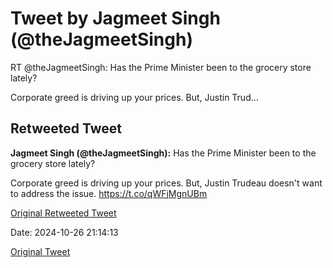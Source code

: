 # Tweet by Jagmeet Singh (@theJagmeetSingh)

RT @theJagmeetSingh: Has the Prime Minister been to the grocery store lately? 

Corporate greed is driving up your prices. But, Justin Trud…

## Retweeted Tweet

**Jagmeet Singh (@theJagmeetSingh):** Has the Prime Minister been to the grocery store lately? 

Corporate greed is driving up your prices. But, Justin Trudeau doesn't want to address the issue. https://t.co/qWFjMgnUBm

[Original Retweeted Tweet](https://x.com/theJagmeetSingh/status/1850277228707217683)

Date: 2024-10-26 21:14:13

[Original Tweet](https://x.com/theJagmeetSingh/status/1850284825447645525)
